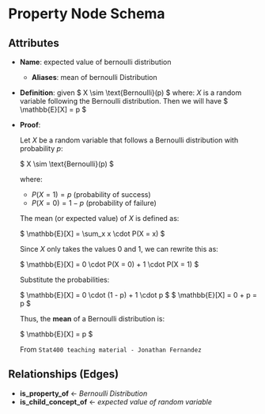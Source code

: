 # Property Node Schema

## Attributes

- **Name**: 
  expected value of bernoulli distribution
  - **Aliases**: 
    mean of bernoulli Distribution

- **Definition**: 
given
$
X \sim \text{Bernoulli}(p)
$
where:
$X$ is a random variable following the Bernoulli distribution. Then we will have
$
\mathbb{E}[X] = p
$

- **Proof**:

  Let $X$ be a random variable that follows a Bernoulli distribution with probability $p$:

  $
  X \sim \text{Bernoulli}(p)
  $

  where:
  - $P(X = 1) = p$ (probability of success)
  - $P(X = 0) = 1 - p$ (probability of failure)

  The mean (or expected value) of $X$ is defined as:

  $
  \mathbb{E}[X] = \sum_x x \cdot P(X = x)
  $

  Since $X$ only takes the values 0 and 1, we can rewrite this as:

  $
  \mathbb{E}[X] = 0 \cdot P(X = 0) + 1 \cdot P(X = 1)
  $

  Substitute the probabilities:

  $
  \mathbb{E}[X] = 0 \cdot (1 - p) + 1 \cdot p
  $
  $
  \mathbb{E}[X] = 0 + p = p
  $

  Thus, the **mean** of a Bernoulli distribution is:

  $
  \mathbb{E}[X] = p
  $

  From `Stat400 teaching material - Jonathan Fernandez`

  
## Relationships (Edges)

- **is_property_of** ← *Bernoulli Distribution*
- **is_child_concept_of** ← *expected value of random variable*